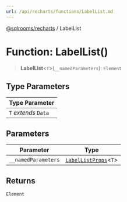 ```yaml
---
url: /api/recharts/functions/LabelList.md
---
```

[@sqlrooms/recharts](../index.md) / LabelList

# Function: LabelList()

> **LabelList**<`T`>(`__namedParameters`): `Element`

## Type Parameters

| Type Parameter |
| ------ |
| `T` *extends* `Data` |

## Parameters

| Parameter | Type |
| ------ | ------ |
| `__namedParameters` | [`LabelListProps`](../type-aliases/LabelListProps.md)<`T`> |

## Returns

`Element`
